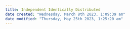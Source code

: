 ```yaml
---
title: Independent Identically Distributed
date created: "Wednesday, March 8th 2023, 1:09:39 am"
date modified: "Thursday, May 25th 2023, 1:25:20 am"
---
```



